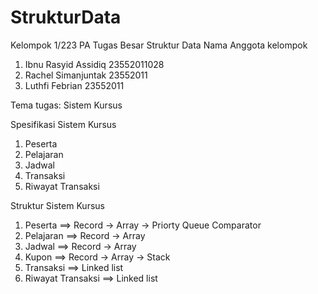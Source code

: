 # StrukturData
Kelompok 1/223 PA Tugas Besar Struktur Data
Nama Anggota kelompok
1. Ibnu Rasyid Assidiq 23552011028
2. Rachel Simanjuntak  23552011
3. Luthfi Febrian      23552011

Tema tugas: Sistem Kursus

Spesifikasi Sistem Kursus
1. Peserta
2. Pelajaran
3. Jadwal
4. Transaksi
5. Riwayat Transaksi

Struktur Sistem Kursus
1. Peserta ==> Record -> Array -> Priorty Queue Comparator
2. Pelajaran ==> Record -> Array
3. Jadwal ==> Record -> Array
4. Kupon ==> Record -> Array -> Stack
5. Transaksi ==> Linked list
6. Riwayat Transaksi ==> Linked list

